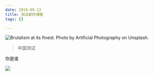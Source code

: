 ```yaml
---
date: 2019-09-12
title: 测试新的博客
tags: []

---
```

![Brutalism at its finest. Photo by Artificial Photography on Unsplash.](/images/demo-image-1.jpg "Brutalism at its finest. Photo by Artificial Photography on Unsplash.")

> 中国测试

你是谁

![](https://res.cloudinary.com/zhanloulan/image/upload/c_scale,w_auto:100,dpr_auto/v1568289343/samples/animals/kitten-playing.gif)
